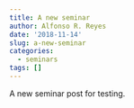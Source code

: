 ```yaml
---
title: A new seminar
author: Alfonso R. Reyes
date: '2018-11-14'
slug: a-new-seminar
categories:
  - seminars
tags: []
---
```



A new seminar post for testing.
